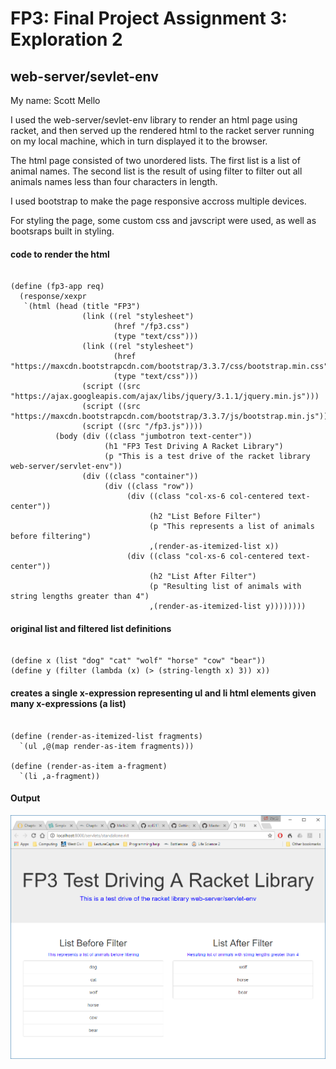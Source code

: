 # FP3: Final Project Assignment 3: Exploration 2

## web-server/sevlet-env
My name: Scott Mello


I used the web-server/sevlet-env library to render an html page using racket,
and then served up the rendered html to the racket server running on my
local machine, which in turn displayed it to the browser.

The html page consisted of two unordered lists. The first list is a list of
animal names. The second list is the result of using filter to filter out all
animals names less than four characters in length.

I used bootstrap to make the page responsive accross multiple devices.

For styling the page, some custom css and javscript were used, as well as 
bootsraps built in styling. 


#### code to render the html

```racket

(define (fp3-app req)
  (response/xexpr
   `(html (head (title "FP3")
                (link ((rel "stylesheet")
                       (href "/fp3.css")
                       (type "text/css")))
                (link ((rel "stylesheet")
                       (href "https://maxcdn.bootstrapcdn.com/bootstrap/3.3.7/css/bootstrap.min.css")
                       (type "text/css")))
                (script ((src "https://ajax.googleapis.com/ajax/libs/jquery/3.1.1/jquery.min.js")))
                (script ((src "https://maxcdn.bootstrapcdn.com/bootstrap/3.3.7/js/bootstrap.min.js")))
                (script ((src "/fp3.js"))))
          (body (div ((class "jumbotron text-center"))
                     (h1 "FP3 Test Driving A Racket Library")
                     (p "This is a test drive of the racket library web-server/servlet-env"))
                (div ((class "container"))
                     (div ((class "row"))
                          (div ((class "col-xs-6 col-centered text-center"))
                               (h2 "List Before Filter")
                               (p "This represents a list of animals before filtering")
                               ,(render-as-itemized-list x))
                          (div ((class "col-xs-6 col-centered text-center"))
                               (h2 "List After Filter")
                               (p "Resulting list of animals with string lengths greater than 4")
                               ,(render-as-itemized-list y))))))))

```

#### original list and filtered list definitions

```

(define x (list "dog" "cat" "wolf" "horse" "cow" "bear"))
(define y (filter (lambda (x) (> (string-length x) 3)) x))

```

#### creates a single x-expression representing ul and li html elements given many x-expressions (a list)

```

(define (render-as-itemized-list fragments)
  `(ul ,@(map render-as-item fragments)))

(define (render-as-item a-fragment)
  `(li ,a-fragment))

```

#### Output

![fp3 image](/FP3.png?raw=true "fp3 image")
